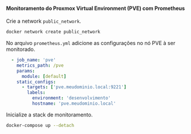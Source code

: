 #### Monitoramento do Proxmox Virtual Environment (PVE) com Prometheus ####

Crie a network ```public_network```.
```bash
docker network create public_network
```

No arquivo ```prometheus.yml``` adicione as configurações no nó PVE à ser monitorado.

```yaml
  - job_name: 'pve'
    metrics_path: /pve
    params:
      module: [default]
    static_configs:
      - targets: ['pve.meudominio.local:9221']
        labels:
          environment: 'desenvolvimento'
          hostname: 'pve.meudominio.local'
```

Inicialize a stack de monitoramento.
```bash
docker-compose up --detach
```